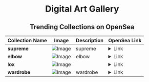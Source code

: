 <div align="center">

# Digital Art Gallery

## Trending Collections on OpenSea

| Collection Name                       | Image                                                                                     | Description                       | OpenSea Link                                                                                          |
|---------------------------------------|-------------------------------------------------------------------------------------------|-----------------------------------|--------------------------------------------------------------------------------------------------------|
| **supreme** | ![Image](https://i.seadn.io/s/raw/files/483cbed064c7294e6f93e75431a557d7.jpg?w=500&auto=format?w=200&auto=format) | supreme | <details><summary>Link</summary>[supreme](https://opensea.io/collection/supreme-42)</details> |
| **elbow** | ![Image](https://i.seadn.io/s/raw/files/7b956d3b17a13f190270629f9cbd2327.jpg?w=500&auto=format?w=200&auto=format) | elbow | <details><summary>Link</summary>[elbow](https://opensea.io/collection/elbow-4)</details> |
| **lox** | ![Image](https://i.seadn.io/s/raw/files/66f8e763af5c7fcfb42f665bb48d5dba.jpg?w=500&auto=format?w=200&auto=format) |  | <details><summary>Link</summary>[lox](https://opensea.io/collection/lox-22)</details> |
| **wardrobe** | ![Image](https://i.seadn.io/s/raw/files/9fa38495e08e0d932d7a2ef3e6a5cf6e.jpg?w=500&auto=format?w=200&auto=format) | wardrobe | <details><summary>Link</summary>[wardrobe](https://opensea.io/collection/wardrobe-12)</details> |

</div>